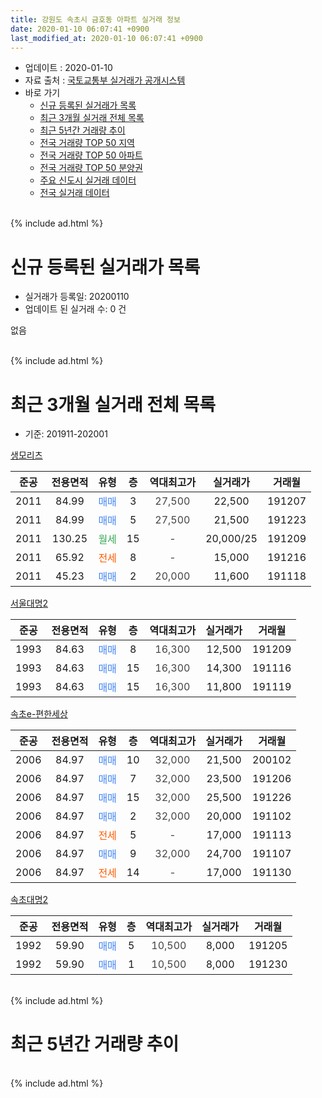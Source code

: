 ```yaml
---
title: 강원도 속초시 금호동 아파트 실거래 정보
date: 2020-01-10 06:07:41 +0900
last_modified_at: 2020-01-10 06:07:41 +0900
---
```


* 업데이트 : 2020-01-10
* 자료 출처 : [국토교통부 실거래가 공개시스템](http://rt.molit.go.kr)
* 바로 가기
    * [신규 등록된 실거래가 목록](#신규-등록된-실거래가-목록)
    * [최근 3개월 실거래 전체 목록](#최근-3개월-실거래-전체-목록)
    * [최근 5년간 거래량 추이](#최근-5년간-거래량-추이)
    * [전국 거래량 TOP 50 지역](https://inasie.github.io/apt-trade-info/최근-3개월-전국에서-가장-거래가-많이-발생한-지역)
    * [전국 거래량 TOP 50 아파트](https://inasie.github.io/apt-trade-info/최근-3개월-전국에서-가장-거래가-많이-발생한-아파트)
    * [전국 거래량 TOP 50 분양권](https://inasie.github.io/apt-trade-info/최근-3개월-전국에서-가장-거래가-많이-발생한-분양권)
    * [주요 신도시 실거래 데이터](https://inasie.github.io/apt-trade-info/주요-신도시)
    * [전국 실거래 데이터](https://inasie.github.io/apt-trade-info/전국)
<br>
{% include ad.html %}
<br>

# 신규 등록된 실거래가 목록
* 실거래가 등록일: 20200110
* 업데이트 된 실거래 수: 0 건

없음

<br>
{% include ad.html %}
<br>

# 최근 3개월 실거래 전체 목록
* 기준: 201911-202001


[생모리츠](https://search.naver.com/search.naver?query=%EA%B0%95%EC%9B%90%EB%8F%84+%EC%86%8D%EC%B4%88%EC%8B%9C+%EA%B8%88%ED%98%B8%EB%8F%99+%EC%83%9D%EB%AA%A8%EB%A6%AC%EC%B8%A0)

|준공|전용면적|유형|층|역대최고가|실거래가|거래월|
|:---:|:---:|:---:|:---:|:---:|:---:|:---:|
|2011|84.99|<span style="color:#4285f3">매매</span>|3|<span style="color:#444444">27,500</span>|22,500|191207|
|2011|84.99|<span style="color:#4285f3">매매</span>|5|<span style="color:#444444">27,500</span>|21,500|191223|
|2011|130.25|<span style="color:#34a853">월세</span>|15|<span style="color:#444444">-</span>|20,000/25|191209|
|2011|65.92|<span style="color:#ff5a00">전세</span>|8|<span style="color:#444444">-</span>|15,000|191216|
|2011|45.23|<span style="color:#4285f3">매매</span>|2|<span style="color:#444444">20,000</span>|11,600|191118|

[서울대명2](https://search.naver.com/search.naver?query=%EA%B0%95%EC%9B%90%EB%8F%84+%EC%86%8D%EC%B4%88%EC%8B%9C+%EA%B8%88%ED%98%B8%EB%8F%99+%EC%84%9C%EC%9A%B8%EB%8C%80%EB%AA%852)

|준공|전용면적|유형|층|역대최고가|실거래가|거래월|
|:---:|:---:|:---:|:---:|:---:|:---:|:---:|
|1993|84.63|<span style="color:#4285f3">매매</span>|8|<span style="color:#444444">16,300</span>|12,500|191209|
|1993|84.63|<span style="color:#4285f3">매매</span>|15|<span style="color:#444444">16,300</span>|14,300|191116|
|1993|84.63|<span style="color:#4285f3">매매</span>|15|<span style="color:#444444">16,300</span>|11,800|191119|

[속초e-편한세상](https://search.naver.com/search.naver?query=%EA%B0%95%EC%9B%90%EB%8F%84+%EC%86%8D%EC%B4%88%EC%8B%9C+%EA%B8%88%ED%98%B8%EB%8F%99+%EC%86%8D%EC%B4%88e-%ED%8E%B8%ED%95%9C%EC%84%B8%EC%83%81)

|준공|전용면적|유형|층|역대최고가|실거래가|거래월|
|:---:|:---:|:---:|:---:|:---:|:---:|:---:|
|2006|84.97|<span style="color:#4285f3">매매</span>|10|<span style="color:#444444">32,000</span>|21,500|200102|
|2006|84.97|<span style="color:#4285f3">매매</span>|7|<span style="color:#444444">32,000</span>|23,500|191206|
|2006|84.97|<span style="color:#4285f3">매매</span>|15|<span style="color:#444444">32,000</span>|25,500|191226|
|2006|84.97|<span style="color:#4285f3">매매</span>|2|<span style="color:#444444">32,000</span>|20,000|191102|
|2006|84.97|<span style="color:#ff5a00">전세</span>|5|<span style="color:#444444">-</span>|17,000|191113|
|2006|84.97|<span style="color:#4285f3">매매</span>|9|<span style="color:#444444">32,000</span>|24,700|191107|
|2006|84.97|<span style="color:#ff5a00">전세</span>|14|<span style="color:#444444">-</span>|17,000|191130|

[속초대명2](https://search.naver.com/search.naver?query=%EA%B0%95%EC%9B%90%EB%8F%84+%EC%86%8D%EC%B4%88%EC%8B%9C+%EA%B8%88%ED%98%B8%EB%8F%99+%EC%86%8D%EC%B4%88%EB%8C%80%EB%AA%852)

|준공|전용면적|유형|층|역대최고가|실거래가|거래월|
|:---:|:---:|:---:|:---:|:---:|:---:|:---:|
|1992|59.90|<span style="color:#4285f3">매매</span>|5|<span style="color:#444444">10,500</span>|8,000|191205|
|1992|59.90|<span style="color:#4285f3">매매</span>|1|<span style="color:#444444">10,500</span>|8,000|191230|


<br>
{% include ad.html %}
<br>

# 최근 5년간 거래량 추이


<div style="width:100%;">
    <canvas id="deal_progress" height="200"></canvas>
</div>

<script>
new Chart(document.getElementById("deal_progress"), {
    type: 'line',
    data: {
        labels: ['201501','201502','201503','201504','201505','201506','201507','201508','201509','201510','201511','201512','201601','201602','201603','201604','201605','201606','201607','201608','201609','201610','201611','201612','201701','201702','201703','201704','201705','201706','201707','201708','201709','201710','201711','201712','201801','201802','201803','201804','201805','201806','201807','201808','201809','201810','201811','201812','201901','201902','201903','201904','201905','201906','201907','201908','201909','201910','201911','201912','202001'],
        datasets: [{
            label: '매매',
            pointRadius: 1,
            data: [12, 14, 19, 14, 11, 9, 6, 11, 10, 11, 5, 9, 7, 7, 5, 7, 5, 11, 11, 7, 0, 8, 8, 8, 2, 4, 9, 8, 3, 8, 8, 7, 11, 8, 7, 4, 10, 7, 8, 3, 6, 4, 2, 5, 4, 6, 4, 5, 6, 2, 6, 3, 3, 3, 4, 6, 3, 4, 5, 7, 1],
            borderColor: "rgba(255, 201, 14, 1)",
            backgroundColor: "rgba(255, 201, 14, 0.5)",
            fill: false,
            lineTension: 0
        },{
            label: '전월세',
            pointRadius: 1,
            data: [7, 7, 9, 5, 4, 2, 7, 4, 6, 1, 5, 5, 6, 4, 4, 3, 10, 1, 5, 3, 3, 4, 5, 3, 3, 4, 5, 5, 3, 2, 4, 1, 8, 1, 4, 4, 1, 6, 3, 1, 4, 1, 2, 1, 5, 4, 2, 2, 7, 1, 3, 2, 1, 3, 2, 3, 2, 1, 2, 2, 0],
            borderColor: "rgba(0, 141, 185, 1)",
            backgroundColor: "rgba(0, 141, 185, 0.5)",
            fill: false,
            lineTension: 0
        }
        ]
    },
    options: {
        responsive: true,
        title: {
            display: false
        },
        tooltips: {
            mode: 'index',
            intersect: false
        },
        hover: {
            mode: 'nearest',
            intersect: true
        },
        scales: {
            xAxes: [{
                display: true,
                scaleLabel: {
                    display: true,
                    labelString: '년/월'
                }
            }],
            yAxes: [{
                display: true,
                ticks: {
                    suggestedMin: 0,
                },
                scaleLabel: {
                    display: true,
                    labelString: '실거래 수'
                }
            }]
        }
    }
});

</script>


<br>
{% include ad.html %}
<br>

